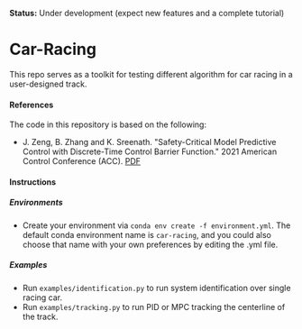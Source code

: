 **Status:** Under development (expect new features and a complete tutorial)

# Car-Racing
This repo serves as a toolkit for testing different algorithm for car racing in a user-designed track.

#### References
The code in this repository is based on the following:
* J. Zeng, B. Zhang and K. Sreenath. "Safety-Critical Model Predictive Control with Discrete-Time Control Barrier Function." 2021 American Control Conference (ACC). [PDF](https://arxiv.org/pdf/2007.11718.pdf) 

#### Instructions
##### Environments
* Create your environment via `conda env create -f environment.yml`. The default conda environment name is `car-racing`, and you could also choose that name with your own preferences by editing the .yml file.

##### Examples
- Run `examples/identification.py` to run system identification over single racing car.
- Run `examples/tracking.py` to run PID or MPC tracking the centerline of the track.